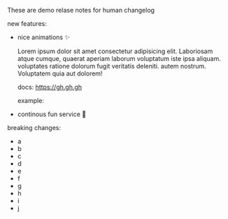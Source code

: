 These are demo relase notes for human changelog

new features:
- nice animations ✨

    Lorem ipsum dolor sit amet consectetur adipisicing elit.
    Laboriosam atque cumque, quaerat aperiam laborum voluptatum iste ipsa aliquam.
    voluptates ratione dolorum fugit veritatis deleniti.
    autem nostrum. Voluptatem quia aut dolorem!

    docs: https://gh.gh.gh

    example:

- continous fun service 🥳

breaking changes:
- a
- b
- c
- d
- e
- f
- g
- h
- i
- j
